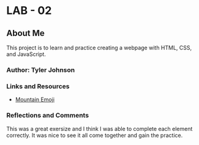 # LAB - 02

## About Me

This project is to learn and practice creating a webpage with HTML, CSS, and JavaScript.

### Author: Tyler Johnson

### Links and Resources
* [Mountain Emoji](https://emojiterra.com/mountain/)


### Reflections and Comments
This was a great exersize and I think I was able to complete each element correctly. It was nice to see it all come together and gain the practice.